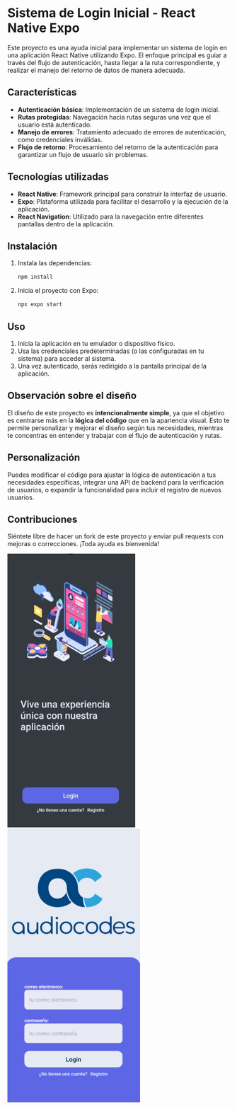 # Sistema de Login Inicial - React Native Expo

Este proyecto es una ayuda inicial para implementar un sistema de login en una aplicación React Native utilizando Expo. El enfoque principal es guiar a través del flujo de autenticación, hasta llegar a la ruta correspondiente, y realizar el manejo del retorno de datos de manera adecuada.

## Características
- **Autenticación básica**: Implementación de un sistema de login inicial.
- **Rutas protegidas**: Navegación hacia rutas seguras una vez que el usuario está autenticado.
- **Manejo de errores**: Tratamiento adecuado de errores de autenticación, como credenciales inválidas.
- **Flujo de retorno**: Procesamiento del retorno de la autenticación para garantizar un flujo de usuario sin problemas.

## Tecnologías utilizadas
- **React Native**: Framework principal para construir la interfaz de usuario.
- **Expo**: Plataforma utilizada para facilitar el desarrollo y la ejecución de la aplicación.
- **React Navigation**: Utilizado para la navegación entre diferentes pantallas dentro de la aplicación.

## Instalación
1. Instala las dependencias:
   ```bash
   npm install
   ```
2. Inicia el proyecto con Expo:
   ```bash
   npx expo start
   ```

## Uso
1. Inicia la aplicación en tu emulador o dispositivo físico.
2. Usa las credenciales predeterminadas (o las configuradas en tu sistema) para acceder al sistema.
3. Una vez autenticado, serás redirigido a la pantalla principal de la aplicación.

## Observación sobre el diseño
El diseño de este proyecto es **intencionalmente simple**, ya que el objetivo es centrarse más en la **lógica del código** que en la apariencia visual. Esto te permite personalizar y mejorar el diseño según tus necesidades, mientras te concentras en entender y trabajar con el flujo de autenticación y rutas.

## Personalización
Puedes modificar el código para ajustar la lógica de autenticación a tus necesidades específicas, integrar una API de backend para la verificación de usuarios, o expandir la funcionalidad para incluir el registro de nuevos usuarios.

## Contribuciones
Siéntete libre de hacer un fork de este proyecto y enviar pull requests con mejoras o correcciones. ¡Toda ayuda es bienvenida!


![Vista 1](https://raw.githubusercontent.com/RebornRS/login-react-native/refs/heads/main/preview/image.webp?raw=true)
![Vista 2](https://raw.githubusercontent.com/RebornRS/login-react-native/refs/heads/main/preview/image2.webp?raw=true)